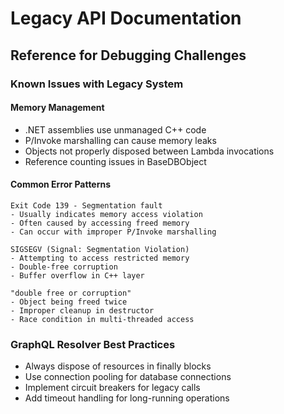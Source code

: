 # Legacy API Documentation
## Reference for Debugging Challenges

### Known Issues with Legacy System

#### Memory Management
- .NET assemblies use unmanaged C++ code
- P/Invoke marshalling can cause memory leaks
- Objects not properly disposed between Lambda invocations
- Reference counting issues in BaseDBObject

#### Common Error Patterns

```
Exit Code 139 - Segmentation fault
- Usually indicates memory access violation
- Often caused by accessing freed memory
- Can occur with improper P/Invoke marshalling

SIGSEGV (Signal: Segmentation Violation)
- Attempting to access restricted memory
- Double-free corruption
- Buffer overflow in C++ layer

"double free or corruption"
- Object being freed twice
- Improper cleanup in destructor
- Race condition in multi-threaded access
```

### GraphQL Resolver Best Practices

- Always dispose of resources in finally blocks
- Use connection pooling for database connections
- Implement circuit breakers for legacy calls
- Add timeout handling for long-running operations
